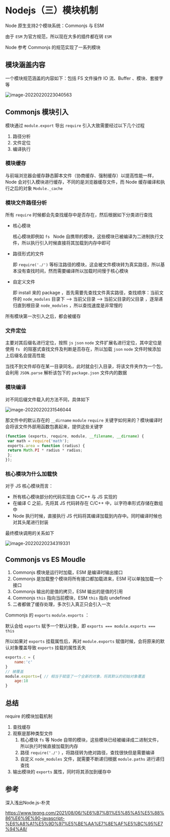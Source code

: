 # Nodejs（三）模块机制



Node 原生支持2个模块系统：Commonjs 与 ESM

由于 `ESM` 为官方规范，所以现在大多的插件都在转 `ESM` 

Node 参考 Commonjs 的规范实现了一系列模块

##  模块涵盖内容

一个模块规范涵盖的内容如下：包括 FS 文件操作 IO 流、Buffer 、模块、套接字等

![image-20220220223040563](https://typora-1300781048.cos.ap-beijing.myqcloud.com/img/image-20220220223040563.png)



## Commonjs 模块引入

模块通过 `module.export` 导出  `require` 引入大致需要经过以下几个过程

1. 路径分析
2. 文件定位
3. 编译执行



### 模块缓存

与前端浏览器会缓存静态脚本文件（协商缓存、强制缓存）以提高性能一样，Node 会对引入模块进行缓存，不同的是浏览器缓存文件，而 Node 缓存编译和执行之后的对象 `Module._cache`





### 模块文件路径分析

所有 `require` 时候都会先查找缓存中是否存在，然后根据如下分类进行查找

* 核心模块

  核心模块即例如 `fs ` Node 自携带的模块，这些模块已被编译为二进制执行文件，所以执行引入时候直接将其加载到内存中即可

* 路径形式的文件

  即 `require('./')` 等标注路径的模块，这会被文件模块转为真实路径，所以基本没有查找时间，然而需要编译所以加载时间慢于核心模块

* 自定义文件

  即 install 来的 package ，首先需要先查找文件真实路径，查找顺序：当前文件的 `node_modules` 目录下 --> 当前父目录 --> 当前父目录的父目录 ，逐渐递归直到根目录 `node_modules` ，所以查找速度是非常慢的 

所有模块第一次引入之后，都会被缓存





### 文件定位

主要对其后缀名进行定位，按照 `js` `json` `node` 文件扩展名进行定位，其中定位是使用 `fs ` 的阻塞式查找文件及判断是否存在，所以加载 `json` `node` 文件时候添加上后缀名会提高性能

当找不到文件却存在某一目录同名，此时就会引入目录，将该文件夹作为一个包，会利用 `JSON.parse` 解析该包下的 `package.json` 文件内的数据



### 模块编译

对不同后缀文件载入的方法不同，具体如下

![image-20220220231546044](https://typora-1300781048.cos.ap-beijing.myqcloud.com/img/image-20220220231546044.png)



那文件中的默认存在的 `__dirname` `module` `require` 关键字如何来的？模块编译时会将该文件外部用函数包裹起来，提供这些关键字

```js
(function (exports, require, module, __filename, __dirname) { 
 var math = require('math'); 
 exports.area = function (radius) { 
 return Math.PI * radius * radius; 
 }; 
});
```



### 核心模块为什么加载快

对于 JS 核心模块而言：

* 所有核心模块部分的代码实现由 C/C++ 与 JS 实现的
* 在编译 C 之前，先将其 JS 代码转存在 C/C++ 中，以字符串形式存储在数组中
* Node 执行时候，直接执行 JS 代码将其编译加载到内存中。同时编译时候也对其头尾进行封装





最终模块调用的关系如下

![image-20220220234319331](https://typora-1300781048.cos.ap-beijing.myqcloud.com/img/image-20220220234319331.png)











## Commonjs vs ES Moudle

1. Commonjs 模块是运行时加载，ESM 是编译时输出接口
2. Commonjs 是加载整个模块将所有接口都加载进来，ESM 可以单独加载一个接口
3. Commonjs 输出的是值的拷贝，ESM 输出的是值的引用
4. Commonjs  `this` 指向当前模块，ESM `this` 指向 undefined
5. 二者都做了缓存处理，多次引入真正只会引入一次



Commonjs 的 `exports` `module.exports` ：

默认会给 `exports` 赋予一个默认对象，即 `exports === module.exports === this` 

所以如果对 `exports` 挂载属性后，再对 `module.exports` 赋值时候，会将原来的默认对象覆盖导致 `exports` 挂载的属性丢失

```js
exports.c = {
    name:'c'
}
// 被覆盖
module.exports={ // 相当于赋值了一个全新的对象，将其默认的初始对象覆盖
    age:18
}
```



## 总结

require 的模块加载机制

1. 查找缓存
2. 观察是那种类型文件
   1. 核心模块 `fs` 等 Node 自带的模块，这些模块已经被编译成二进制文件，所以执行时候直接加载到内存
   2. 路径 `require('./')` ，将路径转为绝对路径，查找很快但是需要编译
   3. 自定义 `node_modules` 文件，就需要不断递归根据 `module.paths` 进行递归查找
3. 输出模块的 `exports` 属性，同时将其添加到缓存中



## 参考

深入浅出Node.js-朴灵

https://www.teqng.com/2021/08/06/%E6%B7%B1%E5%85%A5%E5%88%86%E6%9E%90-javascript-%E6%A8%A1%E5%9D%97%E5%BE%AA%E7%8E%AF%E5%BC%95%E7%94%A8/




